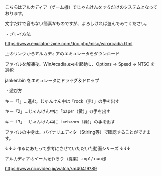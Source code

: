 こちらはアルカディア（ゲーム機）でじゃんけんをするだけのシステムとなっております。

文字だけで音もない簡素なものですが、よろしければ遊んでみてください。

・プレイ方法

https://www.emulator-zone.com/doc.php/misc/winarcadia.html

上のリンクからアルカディアのエミュレータをダウンロード

ファイルを解凍後、WinArcadia.exeを起動し、Options → Speed → NTSC を選択
  
janken.bin をエミュレータにドラッグ＆ドロップ

・遊び方

キー「1」...進む。じゃんけん中は「rock（赤）」の手を出す
  
キー「2」...じゃんけん中に「paper（黄）」の手を出す
  
キー「3」...じゃんけん中に「scissors（緑）」の手を出す

ファイルの中身は、バイナリエディタ（Stirling等）で確認することができます。



↓↓↓ 作るにあたって参考にさせていただいた動画シリーズ ↓↓↓

アルカディアのゲームを作ろう（提案）.mp1 / nuu様

https://www.nicovideo.jp/watch/sm40419289
